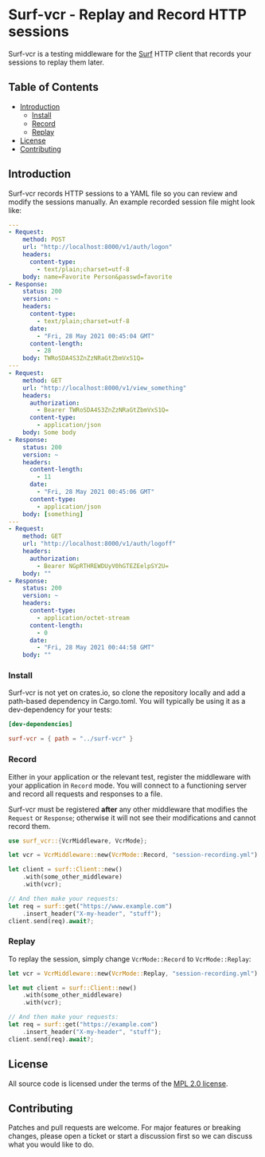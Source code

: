 # Surf-vcr - Replay and Record HTTP sessions

Surf-vcr is a testing middleware for the [Surf](https://github.com/http-rs/Surf)
HTTP client that records your sessions to replay them later.


## Table of Contents

* [Introduction](#introduction)
    * [Install](#application-installation)
    * [Record](#record)
    * [Replay](#replay)
* [License](#license)
* [Contributing](#contributing)


## Introduction

Surf-vcr records HTTP sessions to a YAML file so you can review and modify the
sessions manually. An example recorded session file might look like:

```yml
---
- Request:
    method: POST
    url: "http://localhost:8000/v1/auth/logon"
    headers:
      content-type:
        - text/plain;charset=utf-8
    body: name=Favorite Person&passwd=favorite
- Response:
    status: 200
    version: ~
    headers:
      content-type:
        - text/plain;charset=utf-8
      date:
        - "Fri, 28 May 2021 00:45:04 GMT"
      content-length:
        - 28
    body: TWRoSDA4S3ZnZzNRaGtZbmVxS1Q=
---
- Request:
    method: GET
    url: "http://localhost:8000/v1/view_something"
    headers:
      authorization:
        - Bearer TWRoSDA4S3ZnZzNRaGtZbmVxS1Q=
      content-type:
        - application/json
    body: Some body
- Response:
    status: 200
    version: ~
    headers:
      content-length:
        - 11
      date:
        - "Fri, 28 May 2021 00:45:06 GMT"
      content-type:
        - application/json
    body: [something]
---
- Request:
    method: GET
    url: "http://localhost:8000/v1/auth/logoff"
    headers:
      authorization:
        - Bearer NGpRTHREWDUyV0hGTEZEelpSY2U=
    body: ""
- Response:
    status: 200
    version: ~
    headers:
      content-type:
        - application/octet-stream
      content-length:
        - 0
      date:
        - "Fri, 28 May 2021 00:44:58 GMT"
    body: ""
```


### Install

Surf-vcr is not yet on crates.io, so clone the repository locally and add a
path-based dependency in Cargo.toml. You will typically be using it as a
dev-dependency for your tests:

```toml
[dev-dependencies]

surf-vcr = { path = "../surf-vcr" }
```


### Record

Either in your application or the relevant test, register the middleware with
your application in `Record` mode. You will connect to a functioning server and
record all requests and responses to a file.

Surf-vcr must be registered **after** any other middleware that modifies the
`Request` or `Response`; otherwise it will not see their modifications and
cannot record them.

```rust
use surf_vcr::{VcrMiddleware, VcrMode};

let vcr = VcrMiddleware::new(VcrMode::Record, "session-recording.yml").await?;

let client = surf::Client::new()
    .with(some_other_middleware)
    .with(vcr);

// And then make your requests:
let req = surf::get("https://www.example.com")
    .insert_header("X-my-header", "stuff");
client.send(req).await?;
```


### Replay

To replay the session, simply change `VcrMode::Record` to `VcrMode::Replay`:

```rust
let vcr = VcrMiddleware::new(VcrMode::Replay, "session-recording.yml").await?;

let mut client = surf::Client::new()
    .with(some_other_middleware)
    .with(vcr);

// And then make your requests:
let req = surf::get("https://example.com")
    .insert_header("X-my-header", "stuff");
client.send(req).await?;
```


## License

All source code is licensed under the terms of the
[MPL 2.0 license](LICENSE.txt).


## Contributing

Patches and pull requests are welcome. For major features or breaking changes,
please open a ticket or start a discussion first so we can discuss what you
would like to do.
